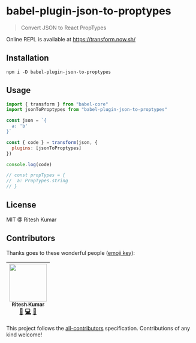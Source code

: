 # babel-plugin-json-to-proptypes

> Convert JSON to React PropTypes

Online REPL is available at https://transform.now.sh/

## Installation
```
npm i -D babel-plugin-json-to-proptypes
```

## Usage

```js
import { transform } from "babel-core"
import jsonToProptypes from "babel-plugin-json-to-proptypes"

const json = `{
  a: 'b'
}`

const { code } = transform(json, {
  plugins: [jsonToProptypes]
})

console.log(code)

// const propTypes = {
//  a: PropTypes.string  
// }
```

## License
MIT @ Ritesh Kumar

## Contributors

Thanks goes to these wonderful people ([emoji key](https://github.com/kentcdodds/all-contributors#emoji-key)):

<!-- ALL-CONTRIBUTORS-LIST:START - Do not remove or modify this section -->
| [<img src="https://avatars3.githubusercontent.com/u/5389035?v=4" width="100px;"/><br /><sub>Ritesh Kumar</sub>](http://riteshkr.com)<br />[📖](https://github.com//babel-plugin-json-to-proptypes/commits?author=ritz078 "Documentation") [💻](https://github.com//babel-plugin-json-to-proptypes/commits?author=ritz078 "Code") [🤔](#ideas-ritz078 "Ideas, Planning, & Feedback") |
| :---: |
<!-- ALL-CONTRIBUTORS-LIST:END -->

This project follows the [all-contributors](https://github.com/kentcdodds/all-contributors) specification. Contributions of any kind welcome!